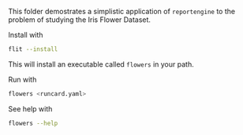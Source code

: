 This folder demostrates a simplistic application of `reportengine` to
the problem of studying the Iris Flower Dataset.

Install with

```bash
flit --install
```

This will install an executable called ``flowers`` in your path.

Run with

```bash
flowers <runcard.yaml>
```

See help with

```bash
flowers --help
```

